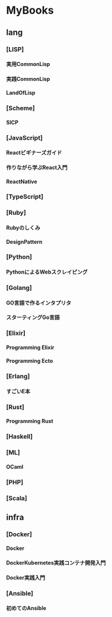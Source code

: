 MyBooks
=======

## lang
### [LISP]
#### 実用CommonLisp
#### 実践CommonLisp
#### LandOfLisp
### [Scheme]
#### SICP
### [JavaScript]
#### Reactビギナーズガイド
#### 作りながら学ぶReact入門
#### ReactNative
### [TypeScript]
### [Ruby]
#### Rubyのしくみ
#### DesignPattern
### [Python]
#### PythonによるWebスクレイピング
### [Golang]
#### GO言語で作るインタプリタ
#### スターティングGo言語
### [Elixir]
#### Programming Elixir
#### Programming Ecto
### [Erlang]
#### すごいE本
### [Rust]
#### Programming Rust
### [Haskell]
### [ML]
#### OCaml
### [PHP]
### [Scala]

## infra
### [Docker]
#### Docker
#### DockerKubernetes実践コンテナ開発入門
#### Docker実践入門
### [Ansible]
#### 初めてのAnsible
